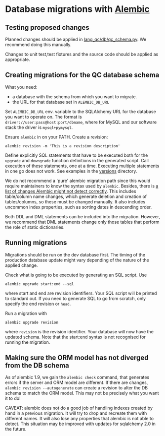 # Database migrations with [Alembic](https://alembic.sqlalchemy.org/en/latest/)

## Testing proposed changes

Planned changes should be applied in [lang_qc/db/qc_schema.py](../lang_qc/db/qc_schema.py).
We recommend doing this manually.

Changes to unit test,test fixtures and the source code should be applied as
appropriate. 

## Creating migrations for the QC database schema

What you need:

- a database with the schema from which you want to migrate.
- the URL for that database set in `ALEMBIC_DB_URL`

Set `ALEMBIC_DB_URL` env. variable to the SQLAlchemy URL for the database you
want to operate on. The format is `driver://user:pass@host:port/dbname`, where
for MySQL and our software stack the driver is `mysql+pymysql`.

Ensure `alembic` in on your PATH. Create a revision:

```alembic revision -m 'This is a revision description'```

Define explicitly SQL statements that have to be executed both for the
`upgrade` and `downgrade` function definitions in the generated script.
Call execution of these statements, one at a time. Executing multiple
statements in one go does not work. See examples in the [versions](./versions)
directory.

We do not recommend a 'pure' alembic migration path since this would require
maintainers to know the syntax used by `alembic`. Besides, there is
[a list of changes Alembic might not detect correctly]. This includes
table/column name changes, which generate deletion and creation of tables/columns,
so these must be changed manually. It also includes uncommon index properties,
such as sorting dates in descending order.

Both DDL and DML statements can be included into the  migration. However, we
recommend that DML statements change only those tables that perform the
role of static dictionaries.

## Running migrations

Migrations should be run on the dev database first. The timing of the
production database update might vary depending of the nature of the
applied change. 

Check what is going to be executed by generating an SQL script. Use

```alembic upgrade start:end --sql```

where start and end are revision identifiers. Your SQL script will be printed to
standard out. If you need to generate SQL to go from scratch, only specify the
end revision or `head`.

Run a migration with

```alembic upgrade revision```

where `revision` is the revision identifier. Your database will now have the
updated schema. Note that the start:end syntax is not recognised for running
the migration.

[a list of changes Alembic might not detect correctly]: https://alembic.sqlalchemy.org/en/latest/autogenerate.html#what-does-autogenerate-detect-and-what-does-it-not-detect

## Making sure the ORM model has not diverged from the DB schema

As of alembic 1.9, we gain the `alembic check` command, that generates errors
if the server and ORM model are different. If there are changes,
`alembic revision --autogenerate` can create a revision to alter the DB schema
to match the ORM model. This may not be precisely what you want it to do!

CAVEAT: alembic does not do a good job of handling indexes created by hand in
a previous migration. It will try to drop and recreate them with different
names. It will also lose any properties that alembic is not able to detect.
This situation may be improved with updates for sqlalchemy 2.0 in the future.
